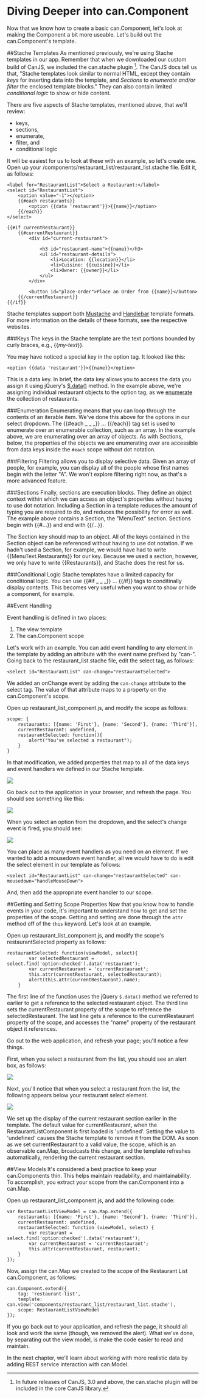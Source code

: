 # Diving Deeper into can.Component <a name="more-component"></a>
Now that we know how to create a basic can.Component, let's look at making the Component a bit more useable. Let's build out the can.Component's template.

##Stache Templates
As mentioned previously, we're using Stache templates in our app. Remember that when we downloaded our custom build of CanJS, we included the can.stache plugin [^can.stache]. The CanJS docs tell us that, "Stache templates look similar to normal HTML, except they contain *keys* for inserting data into the template, and *Sections* to *enumerate and/or filter* the enclosed template blocks." They can also contain limited *conditional logic* to show or hide content.

[^can.stache]: In future releases of CanJS, 3.0 and above, the can.stache plugin will be included in the core CanJS library.

There are five aspects of Stache templates, mentioned above, that we'll review:

- keys,
- sections,
- enumerate,
- filter, and
- conditional logic

It will be easiest for us to look at these with an example, so let's create one. Open up your /components/restaurant_list/restaurant_list.stache file. Edit it, as follows:

	<label for="RestaurantList">Select a Restaurant:</label>
    <select id="RestaurantList">
        <option value="-1"></option>
        {{#each restaurants}}
            <option {{data 'restaurant'}}>{{name}}</option>
        {{/each}}
    </select>

    {{#if currentRestaurant}}
        {{#currentRestaurant}}
            <div id="current-restaurant">

                <h3 id="restaurant-name">{{name}}</h3>
                <ul id="restaurant-details">
                    <li>Location: {{location}}</li>
                    <li>Cuisine: {{cuisine}}</li>
                    <li>Owner: {{owner}}</li>
                </ul>
            </div>

            <button id="place-order">Place an Order from {{name}}</button>
        {{/currentRestaurant}}
    {{/if}}

Stache templates support both [Mustache](https://github.com/janl/mustache.js/) and [Handlebar](http://handlebarsjs.com/) template formats. For more information on the details of these formats, see the respective websites.

###Keys
The keys in the Stache template are the text portions bounded by curly braces, e.g., {{*my-text*}}.

You may have noticed a special key in the option tag. It looked like this:

	<option {{data 'restaurant'}}>{{name}}</option>

This is a data key. In brief, the data key allows you to access the data you assign it using jQuery's [$.data()](http://api.jquery.com/data/) method. In the example above, we're assigning individual restaurant objects to the option tag, as we [enumerate](#stache-enumeration) the collection of restaurants.

###Enumeration <a name="stache-enumeration"></a>
Enumerating means that you can loop through the contents of an iterable item. We've done this above for the options in our select dropdown. The {{#each _ _ _}} ... {{/each}} tag set is used to enumerate over an enumerable collection, such as an array. In the example above, we are enumerating over an array of objects. As with Sections, below, the properties of the objects we are enumerating over are accessible from data keys inside the `#each` scope without dot notation.

###Filtering
Filtering allows you to display selective data. Given an array of people, for example, you can display all of the people whose first names begin with the letter "A". We won't explore filtering right now, as that's a more advanced feature.

###Sections
Finally, sections are execution blocks. They define an object context within which we can access an object's properties without having to use dot notation. Including a Section in a template reduces the amount of typing you are required to do, and reduces the possibility for error as well. The example above contains a Section, the "MenuText" section. Sections begin with {{#...}} and end with {{/...}}.

The Section key should map to an object. All of the keys contained in the Section object can be referenced without having to use dot notation. If we hadn't used a Section, for example, we would have had to write {{MenuText.Restaurants}} for our key. Because we used a section, however, we only have to write {{Restaurants}}, and Stache does the rest for us.

###Conditional Logic
Stache templates have a limited capacity for conditional logic. You can use {{#if _ _ _}} ... {{/if}} tags to conditinally display contents. This becomes very useful when you want to show or hide a component, for example.

##Event Handling

Event handling is defined in two places:

1. The view template
2. The can.Component scope

Let's work with an example. You can add event handling to any element in the template by adding an attribute with the event name prefixed by "can-". Going back to the restaurant_list.stache file, edit the select tag, as follows:

	<select id="RestaurantList" can-change="restaurantSelected">

We added an onChange event by adding the `can-change` attribute to the select tag. The value of that attribute maps to a property on the can.Component's scope.

Open up restaurant_list_component.js, and modify the scope as follows:

    scope: {
        restaurants: [{name: 'First'}, {name: 'Second'}, {name: 'Third'}],
        currentRestaurant: undefined,
        restaurantSelected: function(){
            alert("You've selected a restaurant");
        }
    }

In that modification, we added properties that map to all of the data keys and event handlers we defined in our Stache template.

![](images/3_first_continued/MapOfScopeToTemplate.png)

Go back out to the application in your browser, and refresh the page. You should see something like this:

![](images/3_first_continued/SelectARestaurant.png)

When you select an option from the dropdown, and the select's change event is fired, you should see:

![](images/3_first_continued/SelectARestaurantChangeEvent.png)

You can place as many event handlers as you need on an element. If we wanted to add a mousedown event handler, all we would have to do is edit the select element in our template as follows:

	<select id="RestaurantList" can-change="restaurantSelected" can-mousedown="handleMouseDown">

And, then add the appropriate event handler to our scope.

##Getting and Setting Scope Properties
Now that you know how to handle events in your code, it's important to understand how to get and set the properties of the scope. Getting and setting are done through the `attr` method off of the `this` keyword. Let's look at an example.

Open up restaurant_list_component.js, and modify the scope's restaurantSelected property as follows:

	restaurantSelected: function(viewModel, select){
            var selectedRestaurant = select.find('option:checked').data('restaurant');
            var currentRestaurant = 'currentRestaurant';
            this.attr(currentRestaurant, selectedRestaurant);
            alert(this.attr(currentRestaurant).name);
        }

The first line of the function uses the jQuery `$.data()` method we referred to earlier to get a reference to the selected restaurant object. The third line sets the currentRestaurant property of the scope to reference the selectedRestaurant. The last line gets a reference to the currentRestaurant property of the scope, and accesses the "name" property of the restaurant object it references.

Go out to the web application, and refresh your page; you'll notice a few things.

First, when you select a restaurant from the list, you should see an alert box, as follows:

![](images/3_first_continued/GetterSetterAlertBox.png)

Next, you'll notice that when you select a restaurant from the list, the following appears below your restaurant select element.

![](images/3_first_continued/RestaurantDetailsFirstDisplay.png)

We set up the display of the current restaurant section earlier in the template. The default value for currentRestaurant, when the RestaurantListComponent is first loaded is 'undefined'. Setting the value to 'undefined' causes the Stache template to remove it from the DOM. As soon as we set currentRestaurant to a valid value, the scope, which is an observable can.Map, broadcasts this change, and the template refreshes automatically, rendering the current restaurant section.

##View Models
It's considered a best practice to keep your can.Components thin. This helps maintain readability, and maintainability. To accomplish, you extract your scope from the can.Component into a can.Map.

Open up restaurant_list_component.js, and add the following code:

	var RestaurantListViewModel = can.Map.extend({
        restaurants: [{name: 'First'}, {name: 'Second'}, {name: 'Third'}],
        currentRestaurant: undefined,
        restaurantSelected: function (viewModel, select) {
            var restaurant = select.find('option:checked').data('restaurant');
            var currentRestaurant = 'currentRestaurant';
            this.attr(currentRestaurant, restaurant);
        }
	});


Now, assign the can.Map we created to the scope of the Restaurant List can.Component, as follows:

	can.Component.extend({
    	tag: 'restaurant-list',
    	template: can.view('components/restaurant_list/restaurant_list.stache'),
    	scope: RestaurantListViewModel
	});


If you go back out to your application, and refresh the page, it should all look and work the same (though, we removed the alert). What we've done, by separating out the view model, is make the code easier to read and maintain.

In the next chapter, we'll learn about working with more realistic data by adding REST service interaction with can.Model.